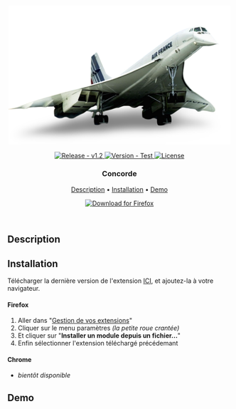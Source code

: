 <p align="center" >
    <img src="./assets/concorde-nbg-shadow.png" width=500 />
</p>

<div align="center">
  <a href="https://github.com/Game-K-Hack/Concorde/releases/latest">
    <img src="https://img.shields.io/static/v1?label=release&message=v1.2&color=blue" alt="Release - v1.2" />
  </a>
  <a href="#">
    <img src="https://img.shields.io/static/v1?label=version&message=experimental&color=orange" alt="Version - Test" />
  </a>
  <a href="https://choosealicense.com/licenses/mit">
    <img src="https://img.shields.io/badge/License-MIT-yellow" alt="License" />
  </a>
</div>

<h3 align="center">Concorde</h3>

<p align="center">
  <a href="#description">Description</a> •
  <a href="#installation">Installation</a> •
  <a href="#demo">Demo</a>
</p>

<p align="center">
  <a href="https://github.com/Game-K-Hack/Concorde/releases/download/1.2/Concorde.xpi">
    <img src="https://img.shields.io/badge/Télécharger pour Firefox-FF7139?logo=firefox&logoColor=fff&style=for-the-badge" alt="Download for Firefox" />
  </a>
</p>

<br>

## Description

## Installation

Télécharger la dernière version de l'extension [ICI](https://github.com/Game-K-Hack/Concorde/releases/latest), et ajoutez-la à votre navigateur.

#### Firefox

1. Aller dans "[Gestion de vos extensions](about:addons)"
2. Cliquer sur le menu paramètres *(la petite roue crantée)*
3. Et cliquer sur "**Installer un module depuis un fichier...**"
4. Enfin sélectionner l'extension téléchargé précédemant

#### Chrome

- *bientôt disponible*

## Demo
